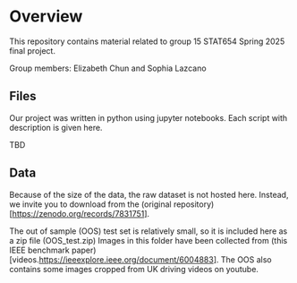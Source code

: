 # Overview
This repository contains material related to group 15 STAT654 Spring 2025 final project.

Group members: Elizabeth Chun and Sophia Lazcano

## Files
Our project was written in python using jupyter notebooks. Each script with description is given here.

TBD

## Data
Because of the size of the data, the raw dataset is not hosted here. Instead, we invite you to download from the (original repository)[https://zenodo.org/records/7831751].

The out of sample (OOS) test set is relatively small, so it is included here as a zip file (OOS_test.zip) Images in this folder have been collected from (this IEEE benchmark paper)[videos.https://ieeexplore.ieee.org/document/6004883]. The OOS also contains some images cropped from UK driving videos on youtube.




